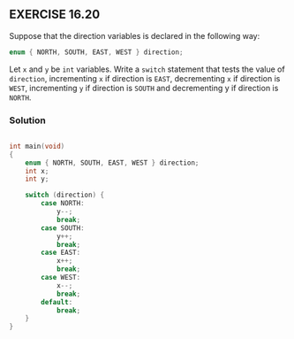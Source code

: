 ## EXERCISE 16.20
Suppose that the direction variables is declared in the following way:
```c
enum { NORTH, SOUTH, EAST, WEST } direction;
```
Let `x` and `y` be `int` variables. Write a `switch` statement that tests the value of `direction`, incrementing `x` if direction is `EAST`, decrementing `x` if direction is `WEST`, incrementing `y` if direction is `SOUTH` and decrementing y if direction is `NORTH`.

### Solution
```c

int main(void)
{
    enum { NORTH, SOUTH, EAST, WEST } direction;
    int x;
    int y;

    switch (direction) {
        case NORTH:
            y--;
            break;
        case SOUTH: 
            y++;
            break;
        case EAST:
            x++;
            break;
        case WEST:
            x--;
            break;
        default:
            break;
    }
}
```
